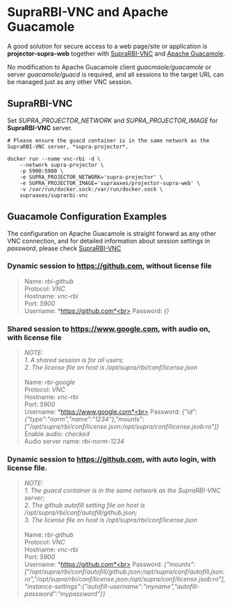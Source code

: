 # SupraRBI-VNC and Apache Guacamole

A good solution for secure access to a web page/site or application is **projector-supra-web** together with [SupraRBI-VNC](https://github.com/supraaxes/suprarbi-vnc) and [Apache Guacamole](https://guacamole.apache.org/).

No modification to Apache Guacamole client *guacmaole/guacamole* or server *guacamole/guacd* is required, and all sessions to the target URL can be managed just as any other VNC session.

## SupraRBI-VNC
Set *SUPRA_PROJECTOR_NETWORK* and *SUPRA_PROJECTOR_IMAGE* for **SupraRBI-VNC** server.

```
# Please ensure the guacd container is in the same network as the SupraRBI-VNC server, *supra-projector*.

docker run --name vnc-rbi -d \
    --network supra-projector \
    -p 5900:5900 \
    -e SUPRA_PROJECTOR_NETWORK='supra-projector' \
    -e SUPRA_PROJECTOR_IMAGE='supraaxes/projector-supra-web' \
    -v /var/run/docker.sock:/var/run/docker.sock \
    supraaxes/suprarbi-vnc
```

## Guacamole Configuration Examples

The configuration on Apache Guacamole is straight forward as any other VNC connection, and for detailed information about session settings in *password*, please check [SupraRBI-VNC](https://github.com/supraaxes/suprarbi-vnc/README.md)

### Dynamic session to https://github.com, without license file

> Name: *rbi-github*<br>
> Protocol: *VNC*<br>
> Hostname: *vnc-rbi*<br>
> Port: *5900*<br>
> Username: *https://github.com*<br>
> Password: *{}*<br>

### Shared session to https://www.google.com, with audio on, with license file

> *NOTE:*<br> 
>   *1. A shared session is for all users;* <br>
>   *2. The license file on host is /opt/supra/rbi/conf/license.json*<br>
><br>
> Name: *rbi-google*<br>
> Protocol: *VNC*<br>
> Hostname: *vnc-rbi*<br>
> Port: *5900*<br>
> Username: *https://www.google.com*<br>
> Password: *{"id":{"type":"norm","name":"1234"},"mounts":["/opt/supra/rbi/conf/license.json:/opt/supra/conf/license.jsob:ro"]}*<br>
> Enable audio: *checked*<br>
> Audio server name: *rbi-norm-1234*<br>

### Dynamic session to https://github.com, with auto login, with license file. 
    
> *NOTE:*<br> 
>   *1. The guacd container is in the same network as the SupraRBI-VNC server;* <br>
>   *2. The github autofill setting file on host is /opt/supra/rbi/conf/autofill/github.json;* <br>
>   *3. The license file on host is /opt/supra/rbi/conf/license.json*<br>
><br>
> Name: *rbi-github*<br>
> Protocol: *VNC*<br>
> Hostname: *vnc-rbi*<br>
> Port: *5900*<br>
> Username: *https://github.com*<br>
> Password: *{"mounts":["/opt/supra/rbi/conf/autofill/github.json:/opt/supra/conf/autofill.json:ro","/opt/supra/rbi/conf/license.json:/opt/supra/conf/license.jsob:ro"],"instance-settings":{"autofill-username":"myname","autofill-password":"mypassword"}}*<br>